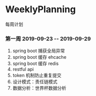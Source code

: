 # WeeklyPlanning
每周计划

### 第一周 2019-09-23 -- 2019-09-29
1. spring boot 捕获全局异常
2. spring boot 缓存 ehcache
3. spring boot 缓存 redis
4. restful api
5. token 机制防止重复提交
6. 设计模式：责任链模式
7. 数据分析：世界杯数据分析
